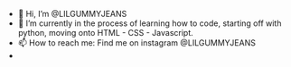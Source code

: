 - 👋 Hi, I’m @LILGUMMYJEANS
- 🌱 I’m currently in the process of learning how to code, starting off with python, moving onto HTML - CSS - Javascript.
- 📫 How to reach me: Find me on instagram @LILGUMMYJEANS
- 


<!---
LILGUMMYJEANS/LILGUMMYJEANS is a ✨ special ✨ repository because its `README.md` (this file) appears on your GitHub profile.
You can click the Preview link to take a look at your changes.
--->
